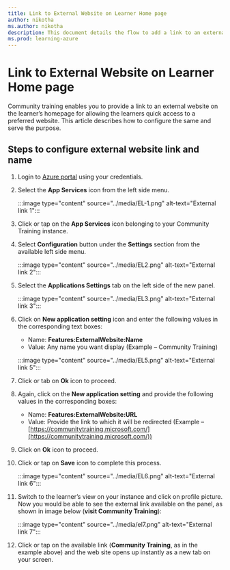 ```yaml
---
title: Link to External Website on Learner Home page
author: nikotha
ms.author: nikotha
description: This document details the flow to add a link to an external website on learner's home page on the Community Training platform.  
ms.prod: learning-azure
---
```


# Link to External Website on Learner Home page

Community training enables you to provide a link to an external website on the learner’s homepage for allowing the learners quick access to a preferred website. This article describes how to configure the same and serve the purpose.

## Steps to configure external website link and name

1. Login to [Azure portal](https://www.portal.azure.com/) using your credentials.

2. Select the **App Services** icon from the left side menu.

    :::image type="content" source="../media/EL-1.png" alt-text="External link 1":::

3. Click or tap on the **App Services** icon belonging to your Community Training instance.

4. Select **Configuration** button under the **Settings** section from the available left side menu.

    :::image type="content" source="../media/EL2.png" alt-text="External link 2":::

5. Select the **Applications Settings** tab on the left side of the new panel.

    :::image type="content" source="../media/EL3.png" alt-text="External link 3":::

6. Click on **New application setting** icon and enter the following values in the corresponding text boxes:

    * Name: **Features:ExternalWebsite:Name**
    * Value: Any name you want display (Example – Community Training)

    :::image type="content" source="../media/EL5.png" alt-text="External link 5":::

7. Click or tab on **Ok** icon to proceed.

8. Again, click on the **New application setting** and provide the following values in the corresponding boxes:

    * Name: **Features:ExternalWebsite:URL**
    * Value: Provide the link to which it will be redirected (Example – [https://communitytraining.microsoft.com/](https://communitytraining.microsoft.com/))

9. Click on **Ok** icon to proceed.

10. Click or tap on **Save** icon to complete this process.

    :::image type="content" source="../media/EL6.png" alt-text="External link 6":::

11. Switch to the learner’s view on your instance and click on profile picture. Now you would be able to see the external link available on the panel, as shown in image below (**visit Community Training**):

    :::image type="content" source="../media/el7.png" alt-text="External link 7":::

12. Click or tap on the available link (**Community Training**, as in the example above) and the web site opens up instantly as a new tab on your screen.
